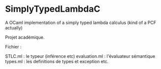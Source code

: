 # SimplyTypedLambdaC
A OCaml implementation of a simply typed lambda calculus (kind of a PCF actually)

Projet académique.

Fichier : 

STLC.ml : le typeur (inférence etc)
evaluation.ml : l'évaluateur sémantique
types.ml : les definitions de types et exception etc.
